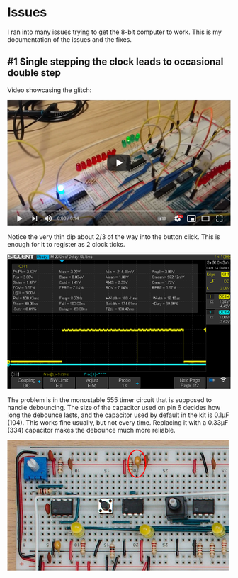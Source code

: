 # Issues

I ran into many issues trying to get the 8-bit computer to work. This is my documentation of the issues and the fixes.


## #1 Single stepping the clock leads to occasional double step

Video showcasing the glitch:

[![YouTube video of double step glitch](resources/yt-double-step-glitch-thumb.png)](https://www.youtube.com/watch?v=wE0VCkTokac "Click to play")

Notice the very thin dip about 2/3 of the way into the button click. This is enough for it to register as 2 clock ticks.  

![Oscilloscope screenshot of double step glitch](resources/clock_double_step.png)

The problem is in the monostable 555 timer circuit that is supposed to handle debouncing. The size of the capacitor used on pin 6 decides how long the debounce lasts, and the capacitor used by default in the kit is 0.1μF (104). This works fine usually, but not every time. Replacing it with a 0.33μF (334) capacitor makes the debounce much more reliable.

![Oscilloscope screenshot of double step glitch](resources/clock_double_step_cap.jpg)
